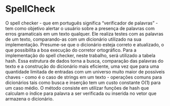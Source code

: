 # SpellCheck
O spell checker - que em português significa “verificador de palavras” - tem como objetivo alertar o usuário sobre a presença de palavras com erros gramaticais em um texto qualquer. Ele realiza testes com as palavras de um texto, comparando-as com um dicionário utilizado na sua implementação. Presume-se que o dicionário esteja correto e atualizado, o que possibilita a boa execução do corretor ortográfico. 
Para a implementação do spell checker, neste trabalho, será utilizado a tabela hash. Essa estrutura de dados torna a busca, comparação das palavras do texto e a construção do dicionário mais eficiente, uma vez que para uma quantidade limitada de entradas com um universo muito maior de possíveis chaves - como é o caso de strings em um texto - operações comuns para dicionários tais como busca e inserção tem um custo constante O(1) para um caso médio. O método consiste em utilizar funções de hash  que calculam o índice para palavra a ser verificada ou inserida no vetor que armazena o dicionário.
